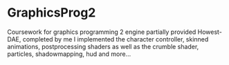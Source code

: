 # GraphicsProg2
Coursework for graphics programming 2
engine partially provided Howest-DAE, completed by me
I implemented the character controller, skinned animations, postprocessing shaders as well as the crumble shader, particles, shadowmapping, hud and more...
